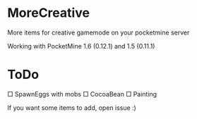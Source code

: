 # MoreCreative
More items for creative gamemode on your pocketmine server


Working with PocketMine 1.6 (0.12.1) and 1.5 (0.11.1)

# ToDo
□ SpawnEggs with mobs
□ CocoaBean
□ Painting


If you want some items to add, open issue :)
